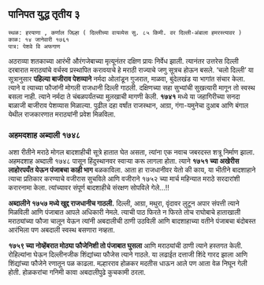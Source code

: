 
## पानिपत युद्ध तृतीय ३

```
स्थळ: हरयाणा , कर्णाल जिल्हा ( दिल्लीच्या वायव्येस सु. ८५ किमी. वर दिल्ली-अंबाला हमरस्त्यावर )
काळ: १४ जानेवारी १७६१ 
पात्र: पेशवे वि अफगाण

```

अठराव्या शतकाच्या आरंभी औरंगजेबाच्या मृत्यूनंतर दक्षिण प्रायः निर्वेध झाली. त्यानंतर उत्तरेस दिल्ली दरबारात मराठ्यांचे वर्चस्व प्रस्थापित करावयाचे हे मराठी राज्याचे जणु सूत्रच होऊन बसले. ‘चलो दिल्ली’ या सूत्रानुसार **पहिल्या बाजीराव पेशव्याने** नर्मदा ओलांडून गुजरात, माळवा, बुंदेलखंड या भागांत संचार केला. त्याने व त्याच्या फौजांनी मोगली राजधानी दिल्ली गाठली. दक्षिणच्या सहा सुभ्यांची सुखत्यारी मागून तो स्वस्थ बसला नाही. त्याने नर्मदा ते चंबळपर्यंतच्या मुलखाची मागणी केली. **१७४१** मध्ये या जहागिरीच्या सनदा बाळाजी बाजीराव पेशव्यास मिळाल्या. पुढील दहा वर्षांत राजस्थान, आग्रा, गंगा-यमुनेचा दुआब आणि बंगाल येथील राजकारणात मराठ्यांनी प्रवेश मिळविला.

### अहमदशाह अब्दाली १७४८

अशा रीतीने मराठे मोगल बादशाहीची सूत्रे हातात घेत असता, त्यांना एक नवाच जबरदस्त शत्रू निर्माण झाला. अहमदशाह अब्दाली १७४८ पासून हिंदुस्थानवर स्वाऱ्या करू लागला होता. त्याने **१७५१ च्या अखेरीस लाहोरपर्यंत येऊन पंजाबचा काही भाग** बळकाविला. आता हा राजधानीवर येतो की काय, या भीतीने बादशाहाने त्याचा प्रतिकार करण्याचे वजीरास सुचविले आणि वजीराने १७५२ च्या मार्च महिन्यात मराठे सरदारांशी करारनामा केला. त्यांच्यावर संपूर्ण बादशाहीचे संरक्षण सोपविले गेले...!!

**अब्दालीने १७५७ मध्ये खुद्द राजधानीच गाठली.** दिल्ली, आग्रा, मथुरा, वृंदावर लुटून अपार संपत्ती त्याने मिळविली आणि पंजाबात आपले अधिकारी नेमले. त्याची पाठ फिरते न फिरते तोच राघोबाचे हाताखाली मराठ्यांच्या फौजा चालून येऊन त्यांनी अबदालीची ठाणी उठविली आणि बादशाहाच्या वतीने पंजाबचा बंदोबस्त आरंभिला पण अबदाली स्वस्थ बसणारा नव्हता.

**१७५९ च्या नोव्हेंबरात मोठ्या फौजेनिशी तो पंजाबात घुसला** आणि मराठ्यांची ठाणी त्याने हस्तगत केली. रोहिल्यांना घेऊन दिल्लीनजीक शिंद्यांच्या फौजेस त्याने गाठले. या लढाईत दत्ताजी शिंदे गारद झाला आणि शिंद्यांच्या फौजेने रणातून पळ काढला. मल्हारराव होळकर मदतीस धाऊन आले पण आता वेळ निघून गेली होती. होळकरांचा गनिमी कावा अबदालीपुढे कुचकामी ठरला.
